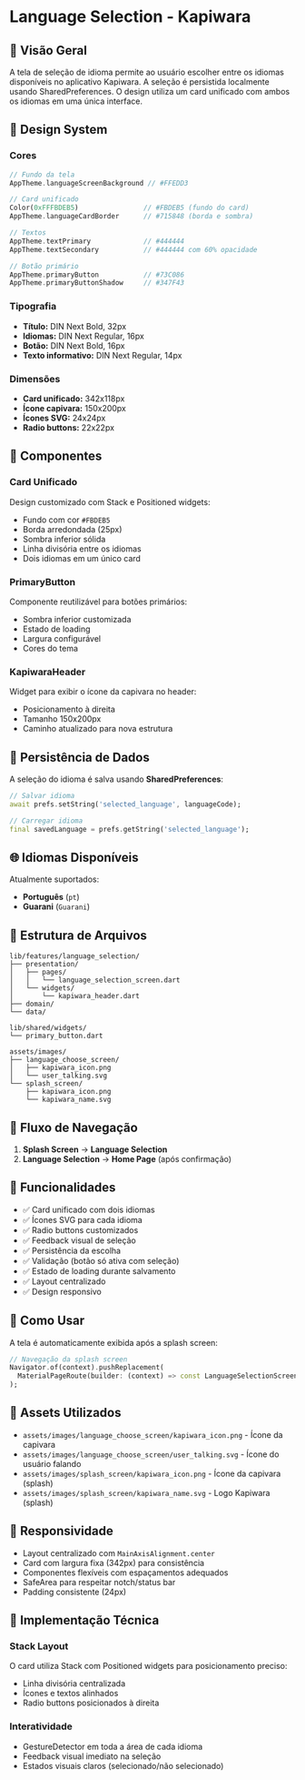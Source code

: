 # Language Selection - Kapiwara

## 📱 Visão Geral

A tela de seleção de idioma permite ao usuário escolher entre os idiomas disponíveis no aplicativo Kapiwara. A seleção é persistida localmente usando SharedPreferences. O design utiliza um card unificado com ambos os idiomas em uma única interface.

## 🎨 Design System

### **Cores**
```dart
// Fundo da tela
AppTheme.languageScreenBackground // #FFEDD3

// Card unificado
Color(0xFFFBDEB5)                // #FBDEB5 (fundo do card)
AppTheme.languageCardBorder      // #715848 (borda e sombra)

// Textos
AppTheme.textPrimary             // #444444
AppTheme.textSecondary           // #444444 com 60% opacidade

// Botão primário
AppTheme.primaryButton           // #73C086
AppTheme.primaryButtonShadow     // #347F43
```

### **Tipografia**
- **Título:** DIN Next Bold, 32px
- **Idiomas:** DIN Next Regular, 16px
- **Botão:** DIN Next Bold, 16px
- **Texto informativo:** DIN Next Regular, 14px

### **Dimensões**
- **Card unificado:** 342x118px
- **Ícone capivara:** 150x200px
- **Ícones SVG:** 24x24px
- **Radio buttons:** 22x22px

## 🧩 Componentes

### **Card Unificado**
Design customizado com Stack e Positioned widgets:
- Fundo com cor `#FBDEB5`
- Borda arredondada (25px)
- Sombra inferior sólida
- Linha divisória entre os idiomas
- Dois idiomas em um único card

### **PrimaryButton**
Componente reutilizável para botões primários:
- Sombra inferior customizada
- Estado de loading
- Largura configurável
- Cores do tema

### **KapiwaraHeader**
Widget para exibir o ícone da capivara no header:
- Posicionamento à direita
- Tamanho 150x200px
- Caminho atualizado para nova estrutura

## 💾 Persistência de Dados

A seleção do idioma é salva usando **SharedPreferences**:

```dart
// Salvar idioma
await prefs.setString('selected_language', languageCode);

// Carregar idioma
final savedLanguage = prefs.getString('selected_language');
```

## 🌐 Idiomas Disponíveis

Atualmente suportados:
- **Português** (`pt`)
- **Guarani** (`Guarani`)

## 📁 Estrutura de Arquivos

```
lib/features/language_selection/
├── presentation/
│   ├── pages/
│   │   └── language_selection_screen.dart
│   └── widgets/
│       └── kapiwara_header.dart
├── domain/
└── data/

lib/shared/widgets/
└── primary_button.dart

assets/images/
├── language_choose_screen/
│   ├── kapiwara_icon.png
│   └── user_talking.svg
└── splash_screen/
    ├── kapiwara_icon.png
    └── kapiwara_name.svg
```

## 🔄 Fluxo de Navegação

1. **Splash Screen** → **Language Selection**
2. **Language Selection** → **Home Page** (após confirmação)

## 🎯 Funcionalidades

- ✅ Card unificado com dois idiomas
- ✅ Ícones SVG para cada idioma
- ✅ Radio buttons customizados
- ✅ Feedback visual de seleção
- ✅ Persistência da escolha
- ✅ Validação (botão só ativa com seleção)
- ✅ Estado de loading durante salvamento
- ✅ Layout centralizado
- ✅ Design responsivo

## 🚀 Como Usar

A tela é automaticamente exibida após a splash screen:

```dart
// Navegação da splash screen
Navigator.of(context).pushReplacement(
  MaterialPageRoute(builder: (context) => const LanguageSelectionScreen()),
);
```

## 🎨 Assets Utilizados

- `assets/images/language_choose_screen/kapiwara_icon.png` - Ícone da capivara
- `assets/images/language_choose_screen/user_talking.svg` - Ícone do usuário falando
- `assets/images/splash_screen/kapiwara_icon.png` - Ícone da capivara (splash)
- `assets/images/splash_screen/kapiwara_name.svg` - Logo Kapiwara (splash)

## 📱 Responsividade

- Layout centralizado com `MainAxisAlignment.center`
- Card com largura fixa (342px) para consistência
- Componentes flexíveis com espaçamentos adequados
- SafeArea para respeitar notch/status bar
- Padding consistente (24px)

## 🔧 Implementação Técnica

### **Stack Layout**
O card utiliza Stack com Positioned widgets para posicionamento preciso:
- Linha divisória centralizada
- Ícones e textos alinhados
- Radio buttons posicionados à direita

### **Interatividade**
- GestureDetector em toda a área de cada idioma
- Feedback visual imediato na seleção
- Estados visuais claros (selecionado/não selecionado) 